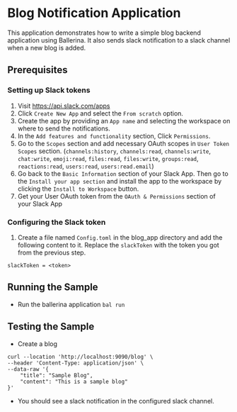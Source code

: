# Blog Notification Application

This application demonstrates how to write a simple blog backend application using Ballerina. It also sends slack notification to a slack channel when a new blog is added.

## Prerequisites

### Setting up Slack tokens
1. Visit https://api.slack.com/apps 
2. Click `Create New App` and select the `From scratch` option.
3. Create the app by providing an `App name` and selecting the workspace on where to send the notifications. 
4. In the `Add features and functionality` section, Click `Permissions`.
5. Go to the `Scopes` section and add necessary OAuth scopes in `User Token Scopes` section. (`channels:history`, `channels:read`, `channels:write`, `chat:write`, `emoji:read`, `files:read`, `files:write`, `groups:read`, `reactions:read`, `users:read`, `users:read.email`)
6. Go back to the `Basic Information` section of your Slack App. Then go to the `Install your app section` and install the app to the workspace by clicking the `Install to Workspace` button.
7. Get your User OAuth token from the `OAuth & Permissions` section of your Slack App


### Configuring the Slack token
1. Create a file named `Config.toml` in the blog_app directory and add the following content to it. Replace the `slackToken` with the token you got from the previous step.

```
slackToken = <token>
```

## Running the Sample

- Run the ballerina application `bal run`

## Testing the Sample


- Create a blog
```
curl --location 'http://localhost:9090/blog' \
--header 'Content-Type: application/json' \
--data-raw '{
    "title": "Sample Blog",
    "content": "This is a sample blog"
}'
```
- You should see a slack notification in the configured slack channel.
